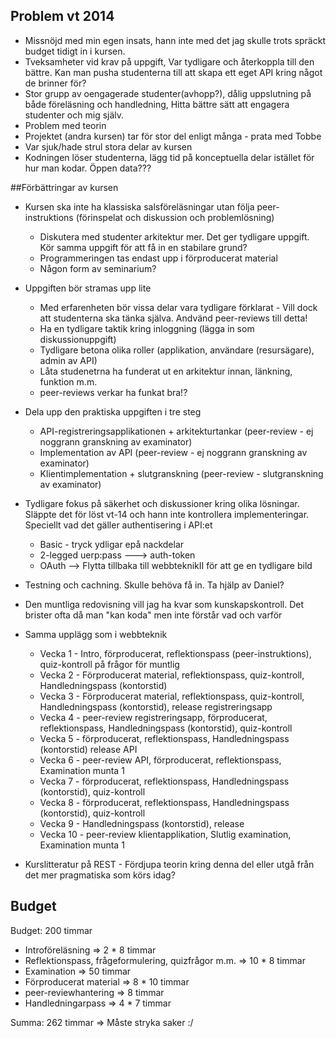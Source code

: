 ## Problem vt 2014

* Missnöjd med min egen insats, hann inte med det jag skulle trots spräckt budget tidigt in i kursen.
* Tveksamheter vid krav på uppgift, Var tydligare och återkoppla till den bättre. Kan man pusha studenterna till att skapa ett eget API kring något de brinner för?
* Stor grupp av oengagerade studenter(avhopp?), dålig uppslutning på både föreläsning och handledning, Hitta bättre sätt att engagera studenter och mig själv. 
* Problem med teorin
* Projektet (andra kursen) tar för stor del enligt många - prata med Tobbe 
* Var sjuk/hade strul stora delar av kursen
* Kodningen löser studenterna, lägg tid på konceptuella delar istället för hur man kodar. Öppen data???


##Förbättringar av kursen

* Kursen ska inte ha klassiska salsföreläsningar utan följa peer-instruktions (förinspelat och diskussion och problemlösning)
	* Diskutera med studenter arkitektur mer. Det ger tydligare uppgift. Kör samma uppgift för att få in en stabilare grund?
	* Programmeringen tas endast upp i förproducerat material
	* Någon form av seminarium?

* Uppgiften bör stramas upp lite
	* Med erfarenheten bör vissa delar vara tydligare förklarat - Vill dock att studenterna ska tänka själva. Andvänd peer-reviews till detta!
	* Ha en tydligare taktik kring inloggning (lägga in som diskussionuppgift)
	* Tydligare betona olika roller (applikation, användare (resursägare), admin av API)
	* Låta studenetrna ha funderat ut en arkitektur innan, länkning, funktion m.m.
	* peer-reviews verkar ha funkat bra!?
	
* Dela upp den praktiska uppgiften i tre steg
	* API-registreringsapplikationen + arkitekturtankar (peer-review - ej noggrann granskning av examinator)
	* Implementation av API (peer-review - ej noggrann granskning av examinator)
	* Klientimplementation + slutgranskning (peer-review - slutgranskning av examinator)
	
	
* Tydligare fokus på säkerhet och diskussioner kring olika lösningar. Släppte det för löst vt-14 och hann inte kontrollera implementeringar. Speciellt vad det gäller authentisering i API:et
	- Basic - tryck ydligar epå nackdelar
	- 2-legged uerp:pass ---> auth-token
	- OAuth --> Flytta tillbaka till webbteknikII för att ge en tydligare bild
* Testning och cachning. Skulle behöva få in. Ta hjälp av Daniel?

	
* Den muntliga redovisning vill jag ha kvar som kunskapskontroll. Det brister ofta då man "kan koda" men inte förstår vad och varför

* Samma upplägg som i webbteknik
	* Vecka 1 - Intro, förproducerat, reflektionspass (peer-instruktions), quiz-kontroll på frågor för muntlig
	* Vecka 2 - Förproducerat material, reflektionspass, quiz-kontroll, Handledningspass (kontorstid)
	* Vecka 3 - Förproducerat material, reflektionspass, quiz-kontroll, Handledningspass (kontorstid), release registreringsapp
	* Vecka 4 - peer-review registreringsapp, förproducerat, reflektionspass, Handledningspass (kontorstid), quiz-kontroll
	* Vecka 5 - förproducerat, reflektionspass, Handledningspass (kontorstid) release API
	* Vecka 6 - peer-review API, förproducerat, reflektionspass, Examination munta 1
	* Vecka 7 - förproducerat, reflektionspass, Handledningspass (kontorstid), quiz-kontroll
	* Vecka 8 - förproducerat, reflektionspass, Handledningspass (kontorstid), quiz-kontroll
	* Vecka 9 - Handledningspass (kontorstid), release
	* Vecka 10 - peer-review klientapplikation,  Slutlig examination, Examination munta 1
	
* Kurslitteratur på REST - Fördjupa teorin kring denna del eller utgå från det mer pragmatiska som körs idag?

## Budget	
Budget: 200 timmar

* Introföreläsning => 2 * 8 timmar
* Reflektionspass, frågeformulering, quizfrågor m.m. => 10 * 8 timmar
* Examination => 50 timmar
* Förproducerat material => 8 * 10 timmar
* peer-reviewhantering => 8 timmar
* Handledningarpass => 4 * 7 timmar

Summa: 262 timmar => Måste stryka saker :/